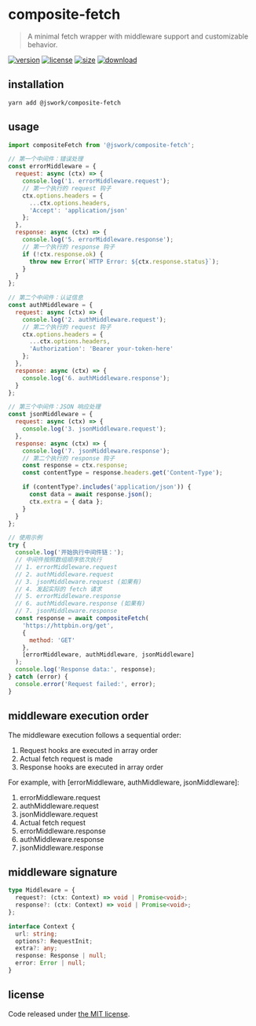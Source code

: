 # composite-fetch
> A minimal fetch wrapper with middleware support and customizable behavior.

[![version][version-image]][version-url]
[![license][license-image]][license-url]
[![size][size-image]][size-url]
[![download][download-image]][download-url]

## installation
```shell
yarn add @jswork/composite-fetch
```

## usage
```js
import compositeFetch from '@jswork/composite-fetch';

// 第一个中间件：错误处理
const errorMiddleware = {
  request: async (ctx) => {
    console.log('1. errorMiddleware.request');
    // 第一个执行的 request 钩子
    ctx.options.headers = {
      ...ctx.options.headers,
      'Accept': 'application/json'
    };
  },
  response: async (ctx) => {
    console.log('5. errorMiddleware.response');
    // 第一个执行的 response 钩子
    if (!ctx.response.ok) {
      throw new Error(`HTTP Error: ${ctx.response.status}`);
    }
  }
};

// 第二个中间件：认证信息
const authMiddleware = {
  request: async (ctx) => {
    console.log('2. authMiddleware.request');
    // 第二个执行的 request 钩子
    ctx.options.headers = {
      ...ctx.options.headers,
      'Authorization': 'Bearer your-token-here'
    };
  },
  response: async (ctx) => {
    console.log('6. authMiddleware.response');
  }
};

// 第三个中间件：JSON 响应处理
const jsonMiddleware = {
  request: async (ctx) => {
    console.log('3. jsonMiddleware.request');
  },
  response: async (ctx) => {
    console.log('7. jsonMiddleware.response');
    // 第二个执行的 response 钩子
    const response = ctx.response;
    const contentType = response.headers.get('Content-Type');

    if (contentType?.includes('application/json')) {
      const data = await response.json();
      ctx.extra = { data };
    }
  }
};

// 使用示例
try {
  console.log('开始执行中间件链：');
  // 中间件按照数组顺序依次执行
  // 1. errorMiddleware.request
  // 2. authMiddleware.request
  // 3. jsonMiddleware.request (如果有)
  // 4. 发起实际的 fetch 请求
  // 5. errorMiddleware.response
  // 6. authMiddleware.response (如果有)
  // 7. jsonMiddleware.response
  const response = await compositeFetch(
    'https://httpbin.org/get',
    {
      method: 'GET'
    },
    [errorMiddleware, authMiddleware, jsonMiddleware]
  );
  console.log('Response data:', response);
} catch (error) {
  console.error('Request failed:', error);
}
```

## middleware execution order
The middleware execution follows a sequential order:
1. Request hooks are executed in array order
2. Actual fetch request is made
3. Response hooks are executed in array order

For example, with [errorMiddleware, authMiddleware, jsonMiddleware]:
1. errorMiddleware.request
2. authMiddleware.request
3. jsonMiddleware.request
4. Actual fetch request
5. errorMiddleware.response
6. authMiddleware.response
7. jsonMiddleware.response

## middleware signature
```typescript
type Middleware = {
  request?: (ctx: Context) => void | Promise<void>;
  response?: (ctx: Context) => void | Promise<void>;
};

interface Context {
  url: string;
  options?: RequestInit;
  extra?: any;
  response: Response | null;
  error: Error | null;
}
```

## license
Code released under [the MIT license](https://github.com/afeiship/composite-fetch/blob/master/LICENSE.txt).

[version-image]: https://img.shields.io/npm/v/@jswork/composite-fetch
[version-url]: https://npmjs.org/package/@jswork/composite-fetch

[license-image]: https://img.shields.io/npm/l/@jswork/composite-fetch
[license-url]: https://github.com/afeiship/composite-fetch/blob/master/LICENSE.txt

[size-image]: https://img.shields.io/bundlephobia/minzip/@jswork/composite-fetch
[size-url]: https://github.com/afeiship/composite-fetch/blob/master/dist/composite-fetch.min.js

[download-image]: https://img.shields.io/npm/dm/@jswork/composite-fetch
[download-url]: https://www.npmjs.com/package/@jswork/composite-fetch
